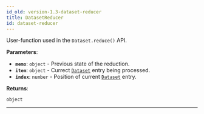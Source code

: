 ```yaml
---
id_old: version-1.3-dataset-reducer
title: DatasetReducer
id: dataset-reducer
---
```


<a name="datasetreducer"></a>

User-function used in the `Dataset.reduce()` API.

**Parameters**:

- **`memo`**: `object` - Previous state of the reduction.
- **`item`**: `object` - Currect [`Dataset`](../api/dataset) entry being processed.
- **`index`**: `number` - Position of current [`Dataset`](../api/dataset) entry.

**Returns**:

`object`

---
